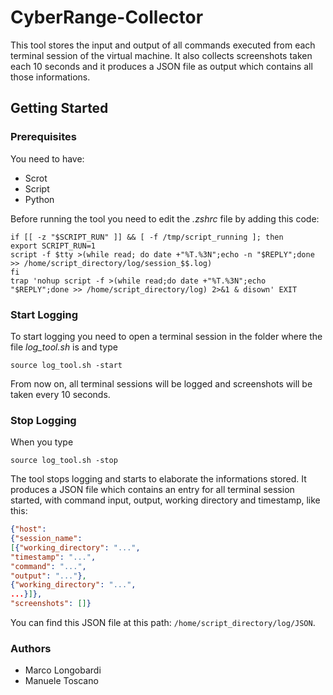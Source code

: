 # CyberRange-Collector
This tool stores the input and output of all commands executed from each terminal session of the virtual machine. It also collects screenshots taken each 10 seconds and it produces a JSON file as output which contains all those informations. 

## Getting Started
### Prerequisites
You need to have: 
* Scrot
* Script
* Python

Before running the tool you need to edit the *.zshrc* file by adding this code:
```shell
if [[ -z "$SCRIPT_RUN" ]] && [ -f /tmp/script_running ]; then
export SCRIPT_RUN=1
script -f $tty >(while read; do date +"%T.%3N";echo -n "$REPLY";done >> /home/script_directory/log/session_$$.log)
fi
trap 'nohup script -f >(while read;do date +"%T.%3N";echo "$REPLY";done >> /home/script_directory/log) 2>&1 & disown' EXIT
```
### Start Logging
To start logging you need to open a terminal session in the folder where the file *log_tool.sh* is and type
```shell
source log_tool.sh -start
```
From now on, all terminal sessions will be logged and screenshots will be taken every 10 seconds. 
### Stop Logging
When you type
```shell
source log_tool.sh -stop
```
The tool stops logging and starts to elaborate the informations stored. It produces a JSON file which contains an entry for all terminal session started, with command input, output, working directory and timestamp, like this:
```JSON
{"host": 
{"session_name": 
[{"working_directory": "...",
"timestamp": "...",
"command": "...", 
"output": "..."}, 
{"working_directory": "...",
...}]}, 
"screenshots": []}
```
You can find this JSON file at this path: `/home/script_directory/log/JSON`.
### Authors
* Marco Longobardi
* Manuele Toscano


